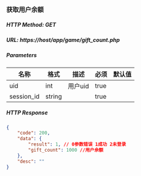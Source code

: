 ### 获取用户余额

##### HTTP Method: GET
##### URL: https://host/app/game/gift_count.php

#####  Parameters
名称|格式|描述|必须|默认值
---|---|---|---|---
uid  |int| 用户uid|true|
session_id     | string|  |true|
##### HTTP Response
```json
{
    "code": 200,
    "data": {
        "result": 1, // 0参数错误 1成功 2未登录
        "gift_count": 1000 //用户余额
    },
    "desc": ""
}